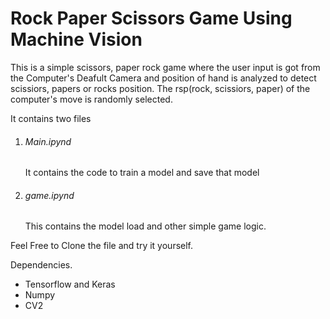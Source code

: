 # Rock Paper Scissors Game Using Machine Vision


This is a simple scissors, paper rock game where the user input is got from the 
Computer's Deafult Camera and position of hand is analyzed to detect scissiors, papers 
or rocks position. 
The rsp(rock, scissiors, paper) of the computer's move is randomly selected. 

It contains two files 

1. <h6>Main.ipynd</h6> It contains the code to train a model and save that model
2. <h6>game.ipynd</h6> This contains the model load and other simple game logic. 

Feel Free to Clone the file and try it yourself. 

Dependencies. 
<ul>
  <li>Tensorflow and Keras</li>
  <li> Numpy </li>
  <li> CV2 </li>
</ul> 
